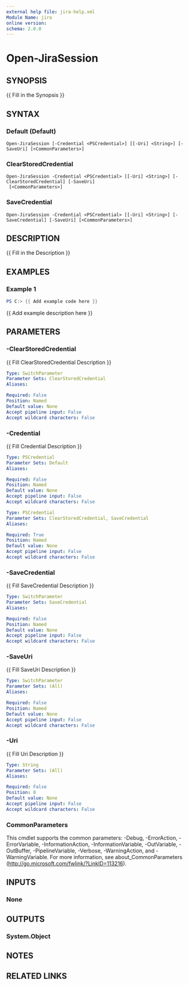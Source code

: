 ```yaml
---
external help file: jira-help.xml
Module Name: jira
online version:
schema: 2.0.0
---
```


# Open-JiraSession

## SYNOPSIS
{{ Fill in the Synopsis }}

## SYNTAX

### Default (Default)
```
Open-JiraSession [-Credential <PSCredential>] [[-Uri] <String>] [-SaveUri] [<CommonParameters>]
```

### ClearStoredCredential
```
Open-JiraSession -Credential <PSCredential> [[-Uri] <String>] [-ClearStoredCredential] [-SaveUri]
 [<CommonParameters>]
```

### SaveCredential
```
Open-JiraSession -Credential <PSCredential> [[-Uri] <String>] [-SaveCredential] [-SaveUri] [<CommonParameters>]
```

## DESCRIPTION
{{ Fill in the Description }}

## EXAMPLES

### Example 1
```powershell
PS C:> {{ Add example code here }}
```

{{ Add example description here }}

## PARAMETERS

### -ClearStoredCredential
{{ Fill ClearStoredCredential Description }}

```yaml
Type: SwitchParameter
Parameter Sets: ClearStoredCredential
Aliases:

Required: False
Position: Named
Default value: None
Accept pipeline input: False
Accept wildcard characters: False
```

### -Credential
{{ Fill Credential Description }}

```yaml
Type: PSCredential
Parameter Sets: Default
Aliases:

Required: False
Position: Named
Default value: None
Accept pipeline input: False
Accept wildcard characters: False
```

```yaml
Type: PSCredential
Parameter Sets: ClearStoredCredential, SaveCredential
Aliases:

Required: True
Position: Named
Default value: None
Accept pipeline input: False
Accept wildcard characters: False
```

### -SaveCredential
{{ Fill SaveCredential Description }}

```yaml
Type: SwitchParameter
Parameter Sets: SaveCredential
Aliases:

Required: False
Position: Named
Default value: None
Accept pipeline input: False
Accept wildcard characters: False
```

### -SaveUri
{{ Fill SaveUri Description }}

```yaml
Type: SwitchParameter
Parameter Sets: (All)
Aliases:

Required: False
Position: Named
Default value: None
Accept pipeline input: False
Accept wildcard characters: False
```

### -Uri
{{ Fill Uri Description }}

```yaml
Type: String
Parameter Sets: (All)
Aliases:

Required: False
Position: 0
Default value: None
Accept pipeline input: False
Accept wildcard characters: False
```

### CommonParameters
This cmdlet supports the common parameters: -Debug, -ErrorAction, -ErrorVariable, -InformationAction, -InformationVariable, -OutVariable, -OutBuffer, -PipelineVariable, -Verbose, -WarningAction, and -WarningVariable. For more information, see about_CommonParameters (http://go.microsoft.com/fwlink/?LinkID=113216).

## INPUTS

### None

## OUTPUTS

### System.Object
## NOTES

## RELATED LINKS
